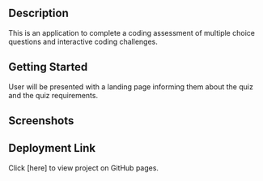 ## Description

This is an application to complete a coding assessment of multiple choice questions and interactive coding challenges.

## Getting Started

User will be presented with a landing page informing them about the quiz and the quiz requirements.

## Screenshots

## Deployment Link

Click [here] to view project on GitHub pages.
